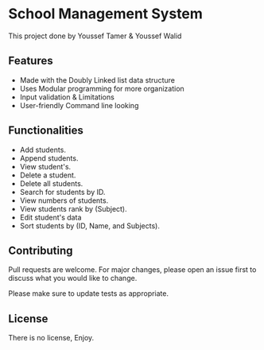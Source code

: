 # School Management System

This project done by Youssef Tamer & Youssef Walid

## Features

* Made with the Doubly Linked list data structure
* Uses Modular programming for more organization
* Input validation & Limitations
* User-friendly Command line looking


## Functionalities

* Add students.
* Append students.
* View student's.
* Delete a student.
* Delete all students.
* Search for students by ID.
* View numbers of students.
* View students rank by (Subject).
* Edit student's data
* Sort students by (ID, Name, and Subjects).

## Contributing

Pull requests are welcome. For major changes, please open an issue first
to discuss what you would like to change.

Please make sure to update tests as appropriate.

## License

There is no license, Enjoy.
